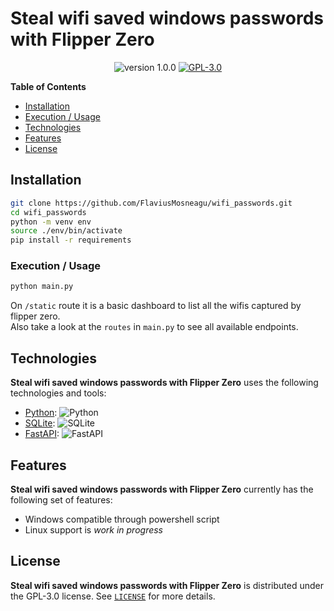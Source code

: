 # Steal wifi saved windows passwords with Flipper Zero

<p align="center">
    <img stc="https://img.shields.io/badge/version-1.0.0-blue.svg" alt="version 1.0.0" />
    <a href="https://choosealicense.com/licenses/gpl-3.0/" target="_blank"><img src="https://img.shields.io/badge/license-GPLv3-green.svg" alt="GPL-3.0" /></a>
</p>

**Table of Contents**

- [Installation](#installation)
- [Execution / Usage](#execution--usage)
- [Technologies](#technologies)
- [Features](#features)
- [License](#license)

## Installation

```bash
git clone https://github.com/FlaviusMosneagu/wifi_passwords.git
cd wifi_passwords
python -m venv env
source ./env/bin/activate
pip install -r requirements
```

### Execution / Usage

```bash
python main.py
```

On `/static` route it is a basic dashboard to list all the wifis captured by flipper zero.  
Also take a look at the `routes` in `main.py` to see all available endpoints.

## Technologies

**Steal wifi saved windows passwords with Flipper Zero** uses the following technologies and tools:

- [Python](https://www.python.org/): ![Python](https://img.shields.io/badge/python-3670A0?style=for-the-badge&logo=python&logoColor=ffdd54)
- [SQLite](https://sqlite.org/): ![SQLite](https://img.shields.io/badge/sqlite-%2307405e.svg?style=for-the-badge&logo=sqlite&logoColor=white)
- [FastAPI](https://fastapi.tiangolo.com/): ![FastAPI](https://img.shields.io/badge/FastAPI-005571?style=for-the-badge&logo=fastapi&logoColor=ffdd54)

## Features

**Steal wifi saved windows passwords with Flipper Zero** currently has the following set of features:

- Windows compatible through powershell script
- Linux support is *work in progress*

## License

**Steal wifi saved windows passwords with Flipper Zero** is distributed under the GPL-3.0 license. See [`LICENSE`](LICENSE) for more details.